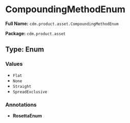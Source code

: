 # CompoundingMethodEnum

**Full Name:** `cdm.product.asset.CompoundingMethodEnum`

**Package:** `cdm.product.asset`

## Type: Enum

### Values

- `Flat`
- `None`
- `Straight`
- `SpreadExclusive`
### Annotations

- **RosettaEnum**

